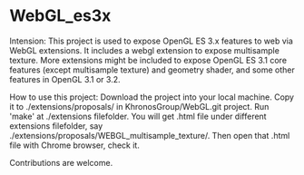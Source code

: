 # WebGL_es3x

Intension:
This project is used to expose OpenGL ES 3.x features to web via WebGL
extensions. It includes a webgl extension to expose multisample texture.
More extensions might be included to expose OpenGL ES 3.1 core features
(except multisample texture) and geometry shader, and some other features
in OpenGL 3.1 or 3.2.

How to use this project:
Download the project into your local machine. Copy it to ./extensions/proposals/
in KhronosGroup/WebGL.git project.
Run 'make' at ./extensions filefolder. You will get .html file under different
extensions filefolder, say ./extensions/proposals/WEBGL_multisample_texture/.
Then open that .html file with Chrome browser, check it.

Contributions are welcome.
